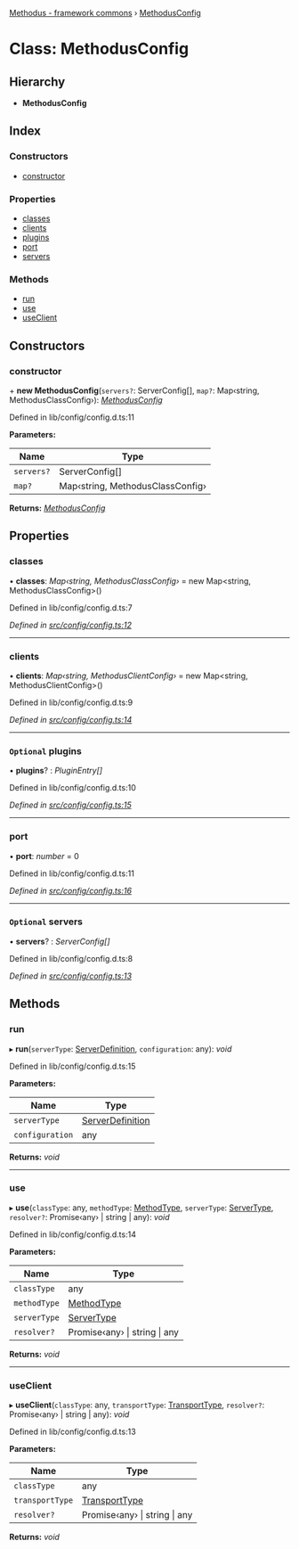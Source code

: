 [Methodus - framework commons](../globals.md) › [MethodusConfig](modules/framework/common/methodusconfig.md)

# Class: MethodusConfig

## Hierarchy

* **MethodusConfig**

## Index

### Constructors

* [constructor](modules/framework/common/methodusconfig.md#constructor)

### Properties

* [classes](modules/framework/common/methodusconfig.md#classes)
* [clients](modules/framework/common/methodusconfig.md#clients)
* [plugins](modules/framework/common/methodusconfig.md#optional-plugins)
* [port](modules/framework/common/methodusconfig.md#port)
* [servers](modules/framework/common/methodusconfig.md#optional-servers)

### Methods

* [run](modules/framework/common/methodusconfig.md#run)
* [use](modules/framework/common/methodusconfig.md#use)
* [useClient](modules/framework/common/methodusconfig.md#useclient)

## Constructors

###  constructor

\+ **new MethodusConfig**(`servers?`: ServerConfig[], `map?`: Map‹string, MethodusClassConfig›): *[MethodusConfig](modules/framework/common/methodusconfig.md)*

Defined in lib/config/config.d.ts:11

**Parameters:**

Name | Type |
------ | ------ |
`servers?` | ServerConfig[] |
`map?` | Map‹string, MethodusClassConfig› |

**Returns:** *[MethodusConfig](modules/framework/common/methodusconfig.md)*

## Properties

###  classes

• **classes**: *Map‹string, MethodusClassConfig›* = new Map<string, MethodusClassConfig>()

Defined in lib/config/config.d.ts:7

*Defined in [src/config/config.ts:12](modules/framework/common/https://github.com/nodulusteam/methodus.dev/blob/0650919/modules/framework/framework-commons/src/config/config.ts#L12)*

___

###  clients

• **clients**: *Map‹string, MethodusClientConfig›* = new Map<string, MethodusClientConfig>()

Defined in lib/config/config.d.ts:9

*Defined in [src/config/config.ts:14](modules/framework/common/https://github.com/nodulusteam/methodus.dev/blob/0650919/modules/framework/framework-commons/src/config/config.ts#L14)*

___

### `Optional` plugins

• **plugins**? : *PluginEntry[]*

Defined in lib/config/config.d.ts:10

*Defined in [src/config/config.ts:15](modules/framework/common/https://github.com/nodulusteam/methodus.dev/blob/0650919/modules/framework/framework-commons/src/config/config.ts#L15)*

___

###  port

• **port**: *number* = 0

Defined in lib/config/config.d.ts:11

*Defined in [src/config/config.ts:16](modules/framework/common/https://github.com/nodulusteam/methodus.dev/blob/0650919/modules/framework/framework-commons/src/config/config.ts#L16)*

___

### `Optional` servers

• **servers**? : *ServerConfig[]*

Defined in lib/config/config.d.ts:8

*Defined in [src/config/config.ts:13](modules/framework/common/https://github.com/nodulusteam/methodus.dev/blob/0650919/modules/framework/framework-commons/src/config/config.ts#L13)*

## Methods

###  run

▸ **run**(`serverType`: [ServerDefinition](../interfaces/serverdefinition.md), `configuration`: any): *void*

Defined in lib/config/config.d.ts:15

**Parameters:**

Name | Type |
------ | ------ |
`serverType` | [ServerDefinition](../interfaces/serverdefinition.md) |
`configuration` | any |

**Returns:** *void*

___

###  use

▸ **use**(`classType`: any, `methodType`: [MethodType](../enums/methodtype.md), `serverType`: [ServerType](../enums/servertype.md), `resolver?`: Promise‹any› | string | any): *void*

Defined in lib/config/config.d.ts:14

**Parameters:**

Name | Type |
------ | ------ |
`classType` | any |
`methodType` | [MethodType](../enums/methodtype.md) |
`serverType` | [ServerType](../enums/servertype.md) |
`resolver?` | Promise‹any› &#124; string &#124; any |

**Returns:** *void*

___

###  useClient

▸ **useClient**(`classType`: any, `transportType`: [TransportType](../enums/transporttype.md), `resolver?`: Promise‹any› | string | any): *void*

Defined in lib/config/config.d.ts:13

**Parameters:**

Name | Type |
------ | ------ |
`classType` | any |
`transportType` | [TransportType](../enums/transporttype.md) |
`resolver?` | Promise‹any› &#124; string &#124; any |

**Returns:** *void*
